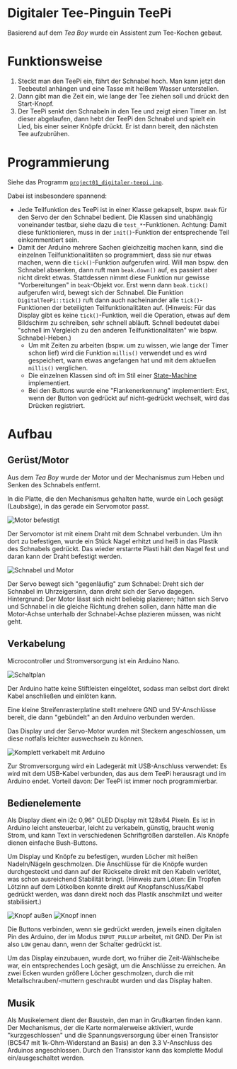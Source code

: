 # Digitaler Tee-Pinguin TeePi

Basierend auf dem _Tea Boy_ wurde ein Assistent zum Tee-Kochen gebaut.


# Funktionsweise

1. Steckt man den TeePi ein, fährt der Schnabel hoch.
   Man kann jetzt den Teebeutel anhängen und eine Tasse mit heißem Wasser unterstellen.
1. Dann gibt man die Zeit ein, wie lange der Tee ziehen soll und drückt den Start-Knopf.
1. Der TeePi senkt den Schnabeln in den Tee und zeigt einen Timer an.
   Ist dieser abgelaufen, dann hebt der TeePi den Schnabel und spielt ein Lied, bis einer seiner Knöpfe drückt.
   Er ist dann bereit, den nächsten Tee aufzubrühen.



# Programmierung

Siehe das Programm
[`project01_digitaler-teepi.ino`](project01_digitaler-teepi.ino).

Dabei ist insbesondere spannend:

- Jede Teilfunktion des TeePi ist in einer Klasse gekapselt,  bspw. `Beak` für den Servo der den Schnabel bedient.
  Die Klassen sind unabhängig voneinander testbar, siehe dazu die `test_*`-Funktionen.
  Achtung: Damit diese funktionieren, muss in der `init()`-Funktion der entsprechende Teil einkommentiert sein.
- Damit der Arduino mehrere Sachen gleichzeitig machen kann, sind die einzelnen Teilfunktionalitäten so programmiert, dass sie nur etwas machen, wenn die `tick()`-Funktion aufgerufen wird.
  Will man bspw. den Schnabel absenken, dann ruft man `beak.down()` auf, es passiert aber nicht direkt etwas.
  Stattdessen nimmt diese Funktion nur gewisse "Vorbereitungen" in `beak`-Objekt vor.
  Erst wenn dann `beak.tick()` aufgerufen wird, bewegt sich der Schnabel.
  Die Funktion `DigitalTeePi::tick()` ruft dann auch nacheinander alle `tick()`-Funktionen der beteiligten Teilfunktionalitäten auf.
  (Hinweis:
  Für das Display gibt es keine `tick()`-Funktion, weil die Operation, etwas auf dem Bildschirm zu schreiben, sehr schnell abläuft.
  Schnell bedeutet dabei "schnell im Vergleich zu den anderen Teilfunktionalitäten" wie bspw. Schnabel-Heben.)
  - Um mit Zeiten zu arbeiten (bspw. um zu wissen, wie lange der Timer schon lief) wird die Funktion `millis()` verwendet und es wird gespeichert, wann etwas angefangen hat und mit dem aktuellen `millis()` verglichen.
  - Die einzelnen Klassen sind oft im Stil einer [State-Machine](https://de.wikipedia.org/wiki/Endlicher_Automat) implementiert.
  - Bei den Buttons wurde eine "Flankenerkennung" implementiert:
    Erst, wenn der Button von gedrückt auf nicht-gedrückt wechselt, wird das Drücken registriert.



# Aufbau

## Gerüst/Motor

Aus dem _Tea Boy_ wurde der Motor und der Mechanismus zum Heben und Senken des Schnabels entfernt.

In die Platte, die den Mechanismus gehalten hatte, wurde ein Loch gesägt (Laubsäge), in das gerade ein Servomotor passt.

![Motor befestigt](images/motor.jpg)

Der Servomotor ist mit einem Draht mit dem Schnabel verbunden.
Um ihn dort zu befestigen, wurde ein Stück Nagel erhitzt und heiß in das Plastik des Schnabels gedrückt.
Das wieder erstarrte Plasti hält den Nagel fest und daran kann der Draht befestigt werden.

![Schnabel und Motor](images/schnabel_motor.jpg)

Der Servo bewegt sich "gegenläufig" zum Schnabel:
Dreht sich der Schnabel im Uhrzeigersinn, dann dreht sich der Servo dagegen.
Hintergrund: Der Motor lässt sich nicht beliebig plazieren; hätten sich Servo und Schnabel in die gleiche Richtung drehen sollen, dann hätte man die Motor-Achse unterhalb der Schnabel-Achse plazieren müssen, was nicht geht.


## Verkabelung

Microcontroller und Stromversorgung ist ein Arduino Nano.

![Schaltplan](images/schaltplan.jpg)

Der Arduino hatte keine Stiftleisten eingelötet, sodass man selbst dort direkt Kabel anschließen und einlöten kann.

Eine kleine Streifenrasterplatine stellt mehrere GND und 5V-Anschlüsse bereit, die dann "gebündelt" an den Arduino verbunden werden.

Das Display und der Servo-Motor wurden mit Steckern angeschlossen, um diese notfalls leichter auswechseln zu können.

![Komplett verkabelt mit Arduino](images/komplett_mit_arduino.jpg)

Zur Stromversorgung wird ein Ladegerät mit USB-Anschluss verwendet:
Es wird mit dem USB-Kabel verbunden, das aus dem TeePi herausragt und im Arduino endet.
Vorteil davon: Der TeePi ist immer noch programmierbar.



## Bedienelemente

Als Display dient ein i2c 0,96" OLED Display mit 128x64 Pixeln.
Es ist in Arduino leicht ansteuerbar, leicht zu verkabeln, günstig, braucht wenig Strom, und kann Text in verschiedenen Schriftgrößen darstellen.
Als Knöpfe dienen einfache Bush-Buttons.

Um Display und Knöpfe zu befestigen, wurden Löcher mit heißen Nadeln/Nägeln geschmolzen.
Die Anschlüsse für die Knöpfe wurden durchgesteckt und dann auf der Rückseite direkt mit den Kabeln verlötet, was schon ausreichend Stabilität bringt.
(Hinweis zum Löten: Ein Tropfen Lötzinn auf dem Lötkolben konnte direkt auf Knopfanschluss/Kabel gedrückt werden, was dann direkt noch das Plastik anschmilzt und weiter stabilisiert.)

![Knopf außen](images/knopf_aussen.jpg)
![Knopf innen](images/knopf_innen.jpg)

Die Buttons verbinden, wenn sie gedrückt werden, jeweils einen digitalen Pin des Arduino, der im Modus `INPUT_PULLUP` arbeitet, mit GND.
Der Pin ist also `LOW` genau dann, wenn der Schalter gedrückt ist.

Um das Display einzubauen, wurde dort, wo früher die Zeit-Wählscheibe war, ein entsprechendes Loch gesägt, um die Anschlüsse zu erreichen.
An zwei Ecken wurden größere Löcher geschmolzen, durch die mit Metallschrauben/-muttern geschraubt wurden und das Display halten.


## Musik

Als Musikelement dient der Baustein, den man in Grußkarten finden kann.
Der Mechanismus, der die Karte normalerweise aktiviert, wurde "kurzgeschlossen" und die Spannungsversorgung über einen Transistor (BC547 mit 1k-Ohm-Widerstand an Basis) an den 3.3 V-Anschluss des Arduinos angeschlossen.
Durch den Transistor kann das komplette Modul ein/ausgeschaltet werden.
